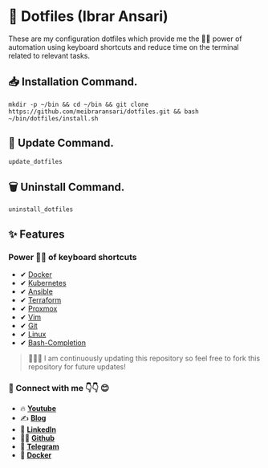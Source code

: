 # 📌 Dotfiles (Ibrar Ansari)

These are my configuration dotfiles which provide me the 💪🏽 power of automation using keyboard shortcuts and reduce time on the terminal related to relevant tasks.

## 📥 Installation Command.

	mkdir -p ~/bin && cd ~/bin && git clone https://github.com/meibraransari/dotfiles.git && bash ~/bin/dotfiles/install.sh

## 🔄 Update Command.

	update_dotfiles
 
## 🗑️ Uninstall Command.

	uninstall_dotfiles
 
## ✨ Features

### Power 💪🏽 of keyboard shortcuts

- ✔ [Docker](https://github.com/meibraransari/dotfiles/blob/main/docker/docker)
- ✔ [Kubernetes](https://kubernetes.io/)
- ✔ [Ansible](https://www.ansible.com/)
- ✔ [Terraform](https://www.terraform.io/)
- ✔ [Proxmox](https://www.proxmox.com/en/)
- ✔ [Vim](https://www.vim.org/)
- ✔ [Git](http://git-scm.com/)
- ✔ [Linux](https://www.linux.org/)
- ✔ [Bash-Completion](http://bash-completion.alioth.debian.org/)


> 📢📢📢 I am continuously updating this repository so feel free to fork this repository for future updates!

### 💼 Connect with me 👇👇 😊

- 🔥 [**Youtube**](https://www.youtube.com/@DevOpsinAction?sub_confirmation=1)
- ✍ [**Blog**](https://ibraransari.blogspot.com/)
- 💼 [**LinkedIn**](https://www.linkedin.com/in/ansariibrar/)
- 👨‍💻 [**Github**](https://github.com/meibraransari?tab=repositories)
- 💬 [**Telegram**](https://t.me/DevOpsinActionTelegram)
- 🐳 [**Docker**](https://hub.docker.com/u/ibraransaridocker)
